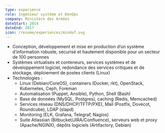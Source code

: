```yaml
---
type: experience
role: Ingénieur système et DevOps
company: Ministère des Armées
dateStart: 2014
dateEnd: 2017
icon: /resume/experiences/mindef.svg
---
```

* Conception, développement et mise en production d’un système d’information robuste, sécurisé et hautement disponible pour un secteur de 100 personnes
* Systèmes virtualisés et conteneurs, services systèmes et de développement logiciel, redondance des services critiques et de stockage, déploiement de postes clients (Linux)
* Technologies :
  + Linux (Debian/CoreOS), containers (Docker, rkt), OpenStack, Kubernetes, Ceph, Foreman
  + Automatisation (Puppet, Ansible), Python, Shell (Bash)
  + Base de données (MySQL, Postgres), caching (Redis, Memcached)
  + Services réseau (DNS/DHCP/TFTP/PXE), Mail (Postfix, Dovecot, Roundcube), LDAP (slapd)
  + Monitoring (ELK, Grafana, Telegraf, Nagios)
  + Suite Atlassian (Bitbucket/JIRA/Confluence), serveurs web et proxy (Apache/NGINX), dépôts logiciels (Artifactory, Debian)